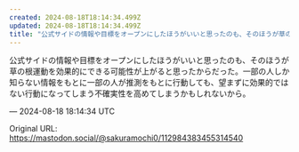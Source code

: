 ```yaml
---
created: 2024-08-18T18:14:34.499Z
updated: 2024-08-18T18:14:34.499Z
title: "公式サイドの情報や目標をオープンにしたほうがいいと思ったのも、そのほうが草の根運[...]"
---
```


<p>公式サイドの情報や目標をオープンにしたほうがいいと思ったのも、そのほうが草の根運動を効果的にできる可能性が上がると思ったからだった。一部の人しか知らない情報をもとに一部の人が推測をもとに行動しても、望まずに効果的ではない行動になってしまう不確実性を高めてしまうかもしれないから。</p>

&mdash; 2024-08-18 18:14:34 UTC

Original URL: https://mastodon.social/@sakuramochi0/112984383455314540
